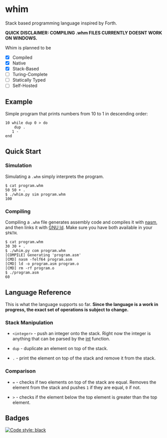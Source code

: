 # whim

 Stack based programming language inspired by Forth.
 
 **QUICK DISCLAIMER: COMPILING .whm FILES CURRENTLY DOESNT WORK ON WINDOWS.** 

 Whim is planned to be
 - [x] Compiled
 - [x] Native
 - [x] Stack-Based
 - [ ] Turing-Complete
 - [ ] Statically Typed
 - [ ] Self-Hosted

## Example

 Simple program that prints numbers from 10 to 1 in descending order:

 ```whim
 10 while dup 0 > do
     dup .
    1 -
 end
 ```

## Quick Start

### Simulation

 Simulating a `.whm` simply interprets the program.

 ```console
 $ cat program.whm
 50 50 + .
 $ ./whim.py sim program.whm
 100
 ```

### Compiling

 Compiling a `.whm` file generates assembly code and compiles it with [nasm](https://www.nasm.us), and then links it with [GNU ld](https://www.gnu.org/software/binutils/). Make sure you have both available in your `$PATH`.

 ```console
 $ cat program.whm
 30 30 + .
 $ ./whim.py com program.whm
 [COMPILE] Generating 'program.asm'
 [CMD] nasm -felf64 program.asm
 [CMD] ld -o program.asm program.o
 [CMD] rm -rf program.o
 $ ./program.asm
 60
 ```

## Language Reference

 This is what the language supports so far. **Since the language is a work in progress, the exact set of operations is subject to change.**

### Stack Manipulation

 - `<integer>` - push an integer onto the stack. Right now the integer is anything that can be parsed by the [int](https://docs.python.org/3/library/functions.html#int) function.

 - `dup` - duplicate an element on top of the stack.

 - `.` - print the element on top of the stack and remove it from the stack.

### Comparison

 - `=` - checks if two elements on top of the stack are equal. Removes the element from the stack and pushes `1` if they are equal, `0` if not.

 - `>` - checks if the element below the top element is greater than the top element.
## Badges

 [![Code style: black](https://img.shields.io/badge/code%20style-black-000000.svg)](https://github.com/psf/black)
